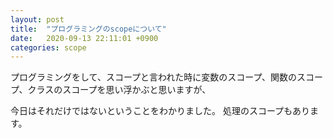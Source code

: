 ```yaml
---
layout: post
title:  "プログラミングのscopeについて"
date:   2020-09-13 22:11:01 +0900
categories: scope
---
```

プログラミングをして、スコープと言われた時に変数のスコープ、関数のスコープ、クラスのスコープを思い浮かぶと思いますが、

今日はそれだけではないということをわかりました。
処理のスコープもあります。
